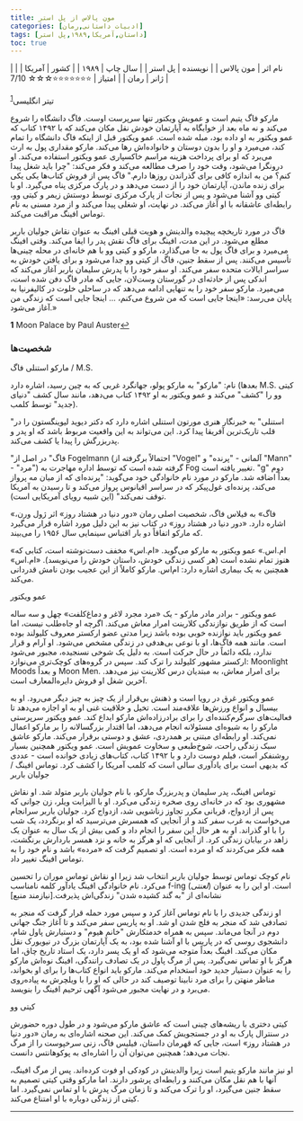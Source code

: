 ```yaml
---
title: مون پالاس از پل استر
categories: [ادبیات داستانی,رمان]
tags: [داستان,آمریکا,۱۹۸۹,پل استر]
toc: true
---
```


| نام اثر | مون پالاس |
| نویسنده | پل استر |
| سال چاپ | ۱۹۸۹  |
| کشور | آمریکا  |
| ژانر | رمان   |
| امتیاز | ⭐⭐⭐⭐⭐⭐⭐☆☆☆ 7/10  |


تیتر انگلیسی<sup id="a1">[1](#f1)</sup>

مارکو فاگ یتیم است و عمویش ویکتور تنها سرپرست اوست. فاگ دانشگاه را شروع می‌کند و نه ماه بعد از خوابگاه به آپارتمان خودش نقل مکان می‌کند که با ۱۴۹۲ کتاب که عمو ویکتور به او داده بود، مبله شده است. عمو ویکتور قبل از اینکه فاگ دانشگاه را تمام کند، می‌میرد و او را بدون دوستان و خانواده‌اش رها می‌کند. مارکو مقداری پول به ارث می‌برد که او برای پرداخت هزینه مراسم خاکسپاری عمو ویکتور استفاده می‌کند. او درونگرا می‌شود، وقت خود را صرف مطالعه می‌کند و فکر می‌کند: "چرا باید شغل پیدا کنم؟ من به اندازه کافی برای گذراندن روزها دارم." فاگ پس از فروش کتاب‌ها یکی یکی برای زنده ماندن، آپارتمان خود را از دست می‌دهد و در پارک مرکزی پناه می‌گیرد. او با کیتی وو آشنا می‌شود و پس از نجات از پارک مرکزی توسط دوستش زیمر و کیتی وو، رابطه‌ای عاشقانه با او آغاز می‌کند. در نهایت، او شغلی پیدا می‌کند و از مرد مسنی به نام توماس افینگ مراقبت می‌کند.

فاگ در مورد تاریخچه پیچیده والدینش و هویت قبلی افینگ به عنوان نقاش جولیان باربر مطلع می‌شود. در این مدت، افینگ برای فاگ نقش پدر را ایفا می‌کند. وقتی افینگ می‌میرد و برای فاگ پول به جا می‌گذارد، مارکو و کیتی وو با هم خانه‌ای در محله چینی‌ها تأسیس می‌کنند. پس از سقط جنین، فاگ از کیتی وو جدا می‌شود و برای یافتن خودش به سراسر ایالات متحده سفر می‌کند. او سفر خود را با پدرش سلیمان باربر آغاز می‌کند که اندکی پس از حادثه‌ای در گورستان وست‌لان، جایی که مادر فاگ دفن شده است، می‌میرد. مارکو سفر خود را به تنهایی ادامه می‌دهد که در ساحلی خلوت در کالیفرنیا به پایان می‌رسد: «اینجا جایی است که من شروع می‌کنم، ... اینجا جایی است که زندگی من آغاز می‌شود.»

<b id="f1">1</b> <span class="footnote">Moon Palace by Paul Auster</span>[↩](#a1)

### شخصیت‌ها

مارکو استنلی فاگ / M.S.

نام:
"مارکو" به مارکو پولو، جهانگرد غربی که به چین رسید، اشاره دارد (بعدها M.S. کیتی وو را "کشف" می‌کند و عمو ویکتور به او ۱۴۹۲ کتاب می‌دهد، مانند سال کشف "دنیای جدید" توسط کلمب).

"استنلی" به خبرنگار هنری مورتون استنلی اشاره دارد که دکتر دیوید لیوینگستون را در قلب تاریک‌ترین آفریقا پیدا کرد. این می‌تواند به این واقعیت مربوط باشد که او پدر و پدربزرگش را پیدا یا کشف می‌کند.

"فاگ" در اصل از Fogelmann (احتمالاً برگرفته از "Vogel" آلمانی - "پرنده" و "Mann" - "مرد") گرفته شده است که توسط اداره مهاجرت به Fog تغییر یافته است. "g" دوم بعداً اضافه شد. مارکو در مورد نام خانوادگی خود می‌گوید: "پرنده‌ای که از میان مه پرواز می‌کند، پرنده‌ای غول‌پیکر که در سراسر اقیانوس پرواز می‌کند و تا رسیدن به آمریکا توقف نمی‌کند" (این شبیه رویای آمریکایی است).

«فاگ» به فیلاس فاگ، شخصیت اصلی رمان «دور دنیا در هشتاد روز» اثر ژول ورن، اشاره دارد. «دور دنیا در هشتاد روز» در کتاب نیز به این دلیل مورد اشاره قرار می‌گیرد که مارکو اتفاقاً دو بار اقتباس سینمایی سال ۱۹۵۶ را می‌بیند.

«ام.اس.» عمو ویکتور به مارکو می‌گوید. «ام.اس» مخفف دست‌نوشته است، کتابی که هنوز تمام نشده است (هر کسی زندگی خودش، داستان خودش را می‌نویسد). «ام.اس» همچنین به یک بیماری اشاره دارد: ام‌اس. مارکو کاملاً از این عجیب بودن نامش قدردانی می‌کند.

عمو ویکتور

عمو ویکتور - برادر مادر مارکو - یک «مرد مجرد لاغر و دماغ‌کلفت» چهل و سه ساله است که از طریق نوازندگی کلارینت امرار معاش می‌کند. اگرچه او جاه‌طلب نیست، اما عمو ویکتور باید نوازنده خوبی بوده باشد زیرا مدتی عضو ارکستر معروف کلیولند بوده است. مانند همه فاگ‌ها، او با نوعی بی‌هدفی در زندگی مشخص می‌شود. او آرام و قرار ندارد، بلکه دائماً در حال حرکت است. به دلیل یک شوخی نسنجیده، مجبور می‌شود ارکستر مشهور کلیولند را ترک کند. سپس در گروه‌های کوچک‌تری می‌نوازد: Moonlight Moods و بعداً Moon Men. برای امرار معاش، به مبتدیان درس کلارینت نیز می‌دهد. آخرین شغل او فروش دایره‌المعارف است.

عمو ویکتور غرق در رویا است و ذهنش بی‌قرار از یک چیز به چیز دیگر می‌رود. او به بیسبال و انواع ورزش‌ها علاقه‌مند است. تخیل و خلاقیت غنی او به او اجازه می‌دهد تا فعالیت‌های سرگرم‌کننده‌ای را برای برادرزاده‌اش مارکو ابداع کند. عمو ویکتور سرپرستی مارکو را به شیوه‌ای مسئولانه انجام می‌دهد، اما اقتدار بزرگسالانه را بر مارکو اعمال نمی‌کند. او رابطه‌ای مبتنی بر همدردی، عشق و دوستی برقرار می‌کند. مارکو عاشق سبک زندگی راحت، شوخ‌طبعی و سخاوت عمویش است. عمو ویکتور همچنین بسیار روشنفکر است، فیلم دوست دارد و با ۱۴۹۲ کتاب، کتاب‌های زیادی خوانده است - عددی که بدیهی است برای یادآوری سالی است که کلمب آمریکا را کشف کرد. توماس افینگ / جولیان باربر

توماس افینگ، پدر سلیمان و پدربزرگ مارکو، با نام جولیان باربر متولد شد. او نقاش مشهوری بود که در خانه‌ای روی صخره زندگی می‌کرد. او با الیزابت ویلر، زن جوانی که پس از ازدواج، قربانی مکرر تجاوز زناشویی شد، ازدواج کرد. جولیان باربر سرانجام می‌خواست به غرب سفر کند و از آنجایی که همسرش می‌ترسید که او برنگردد، یک شب را با او گذراند. او به هر حال این سفر را انجام داد و کمی بیش از یک سال به عنوان یک زاهد در بیابان زندگی کرد. از آنجایی که او هرگز به خانه و نزد همسر باردارش برنگشت، همه فکر می‌کردند که او مرده است. او تصمیم گرفت که «مرده» باشد و نام خود را به توماس افینگ تغییر داد.

نام کوچک توماس توسط جولیان باربر انتخاب شد زیرا او نقاش توماس موران را تحسین می‌کرد. نام خانوادگی افینگ یادآور کلمه نامناسب f-ing (*لعنتی*) است. او این را به عنوان نشانه‌ای از "به گند کشیده شدن" زندگی‌اش پذیرفت.[نیازمند منبع]

او زندگی جدیدی را با نام توماس آغاز کرد و سپس مورد حمله قرار گرفت که منجر به تصادفی شد که منجر به فلج شدن او شد. او به پاریس سفر می‌کند و تا آغاز جنگ جهانی دوم در آنجا می‌ماند. سپس به همراه خدمتکارش "خانم هیوم" و دستیارش پاول شام، دانشجوی روسی که در پاریس با او آشنا شده بود، به یک آپارتمان بزرگ در نیویورک نقل مکان می‌کند. افینگ بعداً متوجه می‌شود که او یک پسر دارد، یک استاد تاریخ چاق، اما هرگز با او تماس نمی‌گیرد. پس از مرگ پاول در یک تصادف رانندگی، افینگ نوه‌اش مارکو را به عنوان دستیار جدید خود استخدام می‌کند. مارکو باید انواع کتاب‌ها را برای او بخواند، مناظر منهتن را برای مرد نابینا توصیف کند در حالی که او را با ویلچرش به پیاده‌روی می‌برد و در نهایت مجبور می‌شود آگهی ترحیم افینگ را بنویسد.

کیتی وو

کیتی دختری با ریشه‌های چینی است که عاشق مارکو می‌شود و در طول دوره حضورش در سنترال پارک به او در جستجویش کمک می‌کند. این صحنه اشاره‌ای به رمان «دور دنیا در هشتاد روز» است، جایی که قهرمان داستان، فیلیس فاگ، زنی سرخپوست را از مرگ نجات می‌دهد؛ همچنین می‌توان آن را اشاره‌ای به پوکوهانتس دانست.

او نیز مانند مارکو یتیم است زیرا والدینش در کودکی او فوت کرده‌اند. پس از مرگ افینگ، آنها با هم نقل مکان می‌کنند و رابطه‌ای پرشور دارند. اما مارکو وقتی کیتی تصمیم به سقط جنین می‌گیرد، او را ترک می‌کند و تا زمان مرگ پدرش با او تماس نمی‌گیرد. اما کیتی از زندگی دوباره با او امتناع می‌کند.

---

